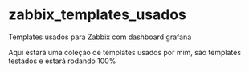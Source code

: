 # zabbix_templates_usados
Templates usados para Zabbix com dashboard grafana

Aqui estará uma coleção de templates usados por mim, são templates testados e estará rodando 100%

